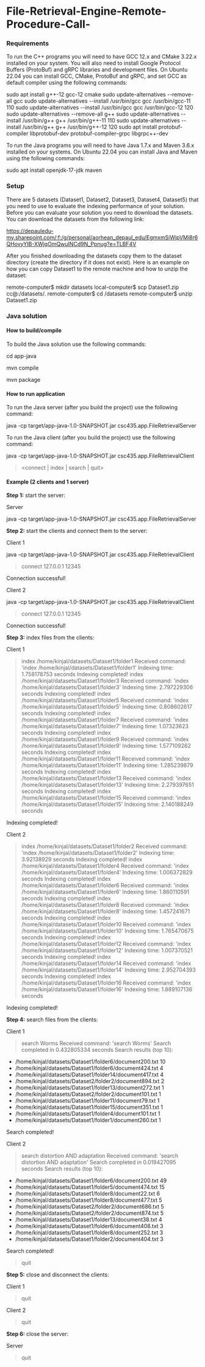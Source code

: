 # File-Retrieval-Engine-Remote-Procedure-Call-

### Requirements

To run the C++ programs you will need to have GCC 12.x and CMake 3.22.x installed on your system. You will also need to install Google Protocol Buffers (ProtoBuf) and gRPC libraries and development files. On Ubuntu 22.04 you can install GCC, CMake, ProtoBuf and gRPC, and set GCC as default compiler using the following commands:


sudo apt install g++-12 gcc-12 cmake
sudo update-alternatives --remove-all gcc
sudo update-alternatives --install /usr/bin/gcc gcc /usr/bin/gcc-11 110
sudo update-alternatives --install /usr/bin/gcc gcc /usr/bin/gcc-12 120
sudo update-alternatives --remove-all g++
sudo update-alternatives --install /usr/bin/g++ g++ /usr/bin/g++-11 110
sudo update-alternatives --install /usr/bin/g++ g++ /usr/bin/g++-12 120
sudo apt install protobuf-compiler libprotobuf-dev protobuf-compiler-grpc libgrpc++-dev


To run the Java programs you will need to have Java 1.7.x and Maven 3.6.x installed on your systems. On Ubuntu 22.04 you can install Java and Maven using the following commands:


sudo apt install openjdk-17-jdk maven



### Setup

There are 5 datasets (Dataset1, Dataset2, Dataset3, Dataset4, Dataset5) that you need to use to evaluate the indexing performance of your solution.
Before you can evaluate your solution you need to download the datasets. You can download the datasets from the following link:

https://depauledu-my.sharepoint.com/:f:/g/personal/aorhean_depaul_edu/EgmxmSiWjpVMi8r6QHovyYIB-XWjqOmQwuINCd9N_Ppnug?e=TLBF4V

After you finished downloading the datasets copy them to the dataset directory (create the directory if it does not exist).
Here is an example on how you can copy Dataset1 to the remote machine and how to unzip the dataset:


remote-computer$ mkdir datasets
local-computer$ scp Dataset1.zip cc@<remote-ip>:<path-to-repo>/datasets/.
remote-computer$ cd <path-to-repo>/datasets
remote-computer$ unzip Dataset1.zip



### Java solution
#### How to build/compile

To build the Java solution use the following commands:

cd app-java

mvn compile

mvn package



#### How to run application

To run the Java server (after you build the project) use the following command:


java -cp target/app-java-1.0-SNAPSHOT.jar csc435.app.FileRetrievalServer <port>
> <quit>




To run the Java client (after you build the project) use the following command:


java -cp target/app-java-1.0-SNAPSHOT.jar csc435.app.FileRetrievalClient
> <connect | index | search | quit>





#### Example (2 clients and 1 server)

**Step 1:** start the server:

Server

java -cp target/app-java-1.0-SNAPSHOT.jar csc435.app.FileRetrievalServer
>



**Step 2:** start the clients and connect them to the server:

Client 1

java -cp target/app-java-1.0-SNAPSHOT.jar csc435.app.FileRetrievalClient
> connect 127.0.0.1 12345

Connection successful!


Client 2

java -cp target/app-java-1.0-SNAPSHOT.jar csc435.app.FileRetrievalClient
> connect 127.0.0.1 12345

Connection successful!




**Step 3:** index files from the clients:

Client 1


> index /home/kinjal/datasets/Dataset1/folder1
Received command: 'index /home/kinjal/datasets/Dataset1/folder1'
Indexing time: 1.758178753 seconds
Indexing completed!
> index /home/kinjal/datasets/Dataset1/folder3
Received command: 'index /home/kinjal/datasets/Dataset1/folder3'
Indexing time: 2.797229306 seconds
Indexing completed!
> index /home/kinjal/datasets/Dataset1/folder5
Received command: 'index /home/kinjal/datasets/Dataset1/folder5'
Indexing time: 0.808602617 seconds
Indexing completed!
> index /home/kinjal/datasets/Dataset1/folder7
Received command: 'index /home/kinjal/datasets/Dataset1/folder7'
Indexing time: 1.07323623 seconds
Indexing completed!
> index /home/kinjal/datasets/Dataset1/folder9
Received command: 'index /home/kinjal/datasets/Dataset1/folder9'
Indexing time: 1.577109262 seconds
Indexing completed!
> index /home/kinjal/datasets/Dataset1/folder11
Received command: 'index /home/kinjal/datasets/Dataset1/folder11'
Indexing time: 1.285239879 seconds
Indexing completed!
> index /home/kinjal/datasets/Dataset1/folder13
Received command: 'index /home/kinjal/datasets/Dataset1/folder13'
Indexing time: 2.279397651 seconds
Indexing completed!
> index /home/kinjal/datasets/Dataset1/folder15
Received command: 'index /home/kinjal/datasets/Dataset1/folder15'
Indexing time: 2.140188249 seconds

Indexing completed!


Client 2


> index /home/kinjal/datasets/Dataset1/folder2
Received command: 'index /home/kinjal/datasets/Dataset1/folder2'
Indexing time: 3.92138929 seconds
Indexing completed!
> index /home/kinjal/datasets/Dataset1/folder4
Received command: 'index /home/kinjal/datasets/Dataset1/folder4'
Indexing time: 1.006372829 seconds
Indexing completed!
> index /home/kinjal/datasets/Dataset1/folder6
Received command: 'index /home/kinjal/datasets/Dataset1/folder6'
Indexing time: 1.860110591 seconds
Indexing completed!
> index /home/kinjal/datasets/Dataset1/folder8
Received command: 'index /home/kinjal/datasets/Dataset1/folder8'
Indexing time: 1.457241671 seconds
Indexing completed!
> index /home/kinjal/datasets/Dataset1/folder10
Received command: 'index /home/kinjal/datasets/Dataset1/folder10'
Indexing time: 1.765470675 seconds
Indexing completed!
> index /home/kinjal/datasets/Dataset1/folder12
Received command: 'index /home/kinjal/datasets/Dataset1/folder12'
Indexing time: 1.007370521 seconds
Indexing completed!
> index /home/kinjal/datasets/Dataset1/folder14
Received command: 'index /home/kinjal/datasets/Dataset1/folder14'
Indexing time: 2.952704393 seconds
Indexing completed!
> index /home/kinjal/datasets/Dataset1/folder16
Received command: 'index /home/kinjal/datasets/Dataset1/folder16'
Indexing time: 1.889107136 seconds

Indexing completed!




**Step 4:** search files from the clients:

Client 1


> search Worms
Received command: 'search Worms'
Search completed in 0.432805334 seconds
Search results (top 10):
* /home/kinjal/datasets/Dataset1/folder6/document200.txt 10
* /home/kinjal/datasets/Dataset1/folder6/document424.txt 4
* /home/kinjal/datasets/Dataset1/folder14/document417.txt 4
* /home/kinjal/datasets/Dataset2/folder2/document894.txt 2
* /home/kinjal/datasets/Dataset1/folder13/document272.txt 1
* /home/kinjal/datasets/Dataset2/folder2/document101.txt 1
* /home/kinjal/datasets/Dataset1/folder11/document79.txt 1
* /home/kinjal/datasets/Dataset1/folder15/document351.txt 1
* /home/kinjal/datasets/Dataset1/folder4/document101.txt 1
* /home/kinjal/datasets/Dataset1/folder1/document260.txt 1
  
Search completed!
  

Client 2


> search distortion AND adaptation
Received command: 'search distortion AND adaptation'
Search completed in 0.019427095 seconds
Search results (top 10):
* /home/kinjal/datasets/Dataset1/folder6/document200.txt 49
* /home/kinjal/datasets/Dataset1/folder5/document474.txt 15
* /home/kinjal/datasets/Dataset1/folder8/document22.txt 6
* /home/kinjal/datasets/Dataset1/folder8/document477.txt 5
* /home/kinjal/datasets/Dataset2/folder2/document686.txt 5
* /home/kinjal/datasets/Dataset2/folder2/document874.txt 5
* /home/kinjal/datasets/Dataset1/folder13/document38.txt 4
* /home/kinjal/datasets/Dataset1/folder6/document408.txt 3
* /home/kinjal/datasets/Dataset1/folder8/document252.txt 3
* /home/kinjal/datasets/Dataset1/folder2/document404.txt 3
  
Search completed!

> quit




**Step 5:** close and disconnect the clients:

Client 1

> quit


Client 2

> quit




**Step 6:** close the server:

Server

> quit


